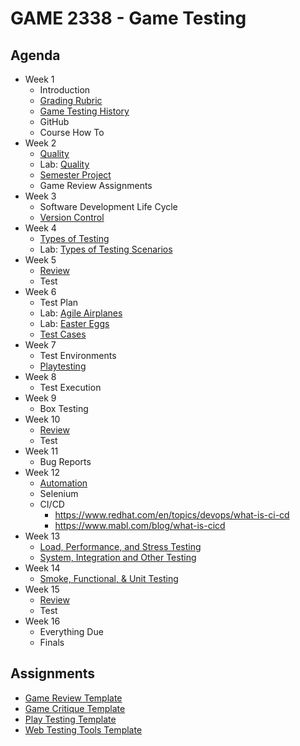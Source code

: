 # GAME 2338 - Game Testing

## Agenda

- Week 1
  - Introduction
  - [Grading Rubric](https://cmacdougald.github.io/handouts/grading_rubric.html)
  - [Game Testing History](slides/game_testing_history.html)
  - GitHub
  - Course How To
- Week 2
  - [Quality](slides/quality.html)
  - Lab: [Quality](labs/quality_games.html)
  - [Semester Project](project/overview.md)
  - Game Review Assignments
- Week 3
  - Software Development Life Cycle
  - [Version Control](slides/version_control.html)
- Week 4
  - [Types of Testing](slides/types_of_testing.html)
  - Lab: [Types of Testing Scenarios](labs/types_of_testing_scenarios.html)
- Week 5
  - [Review](https://cmacdougald.github.io/slides/test_review.html)
  - Test
- Week 6
  - Test Plan
  - Lab: [Agile Airplanes](labs/agile_airplanes.html)
  - Lab: [Easter Eggs](labs/easter_eggs.html)
  - [Test Cases](slides/test_cases.html)
- Week 7
  - Test Environments
  - [Playtesting](slides/playtesting.html)
- Week 8
  - Test Execution
- Week 9
  - Box Testing
- Week 10
  - [Review](https://cmacdougald.github.io/slides/test_review.html)
  - Test
- Week 11
  - Bug Reports
- Week 12
  - [Automation](slides/automation.html)
  - Selenium
  - CI/CD
    - https://www.redhat.com/en/topics/devops/what-is-ci-cd
    - https://www.mabl.com/blog/what-is-cicd
- Week 13
  - [Load, Performance, and Stress Testing](slides/loadperformancestress_testing.html)
  - [System, Integration and Other Testing](slides/systemintegration_testing.html)
- Week 14
  - [Smoke, Functional, & Unit Testing](slides/smokefunctionalunit_testing.html)
- Week 15
  - [Review](https://cmacdougald.github.io/slides/test_review.html)
  - Test
- Week 16
  - Everything Due
  - Finals
 
## Assignments

- [Game Review Template](assignments/gamereviewtemplate.md)
- [Game Critique Template](assignments/gamecritiquetemplate.md)
- [Play Testing Template](assignments/playtestingtemplate.md)
- [Web Testing Tools Template](assignments/web_testing_tools.md)

